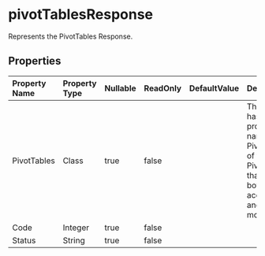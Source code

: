 # **pivotTablesResponse**

Represents the PivotTables Response. 

## **Properties**

| Property Name | Property Type | Nullable |  ReadOnly | DefaultValue | Description | 
| :- | :- | :- |:- |  :- | :- |
|PivotTables|Class|true|false |  |This class has a property named PivotTables of type PivotTables that can be both accessed and modified.|
|Code|Integer|true|false |  ||
|Status|String|true|false |  ||

